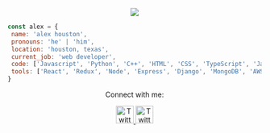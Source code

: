 <p align="center">
  <img src="https://i.imgur.com/jNkozgG.jpg" />
</p>
 
 ```javascript
const alex = {
  name: 'alex houston',
  pronouns: 'he' | 'him',
  location: 'houston, texas',
  current_job: 'web developer',
  code: ['Javascript', 'Python', 'C++', 'HTML', 'CSS', 'TypeScript', 'Java', 'SQL', 'PostgreSQL'],
  tools: ['React', 'Redux', 'Node', 'Express', 'Django', 'MongoDB', 'AWS', 'Adobe Creative Cloud']
}
```

<div align=center>
  <p>Connect with me:</p>
  <a href="https://aeh-portfolio.netlify.app/" target="_blank">
  <img src="https://cdn.jsdelivr.net/gh/dmhendricks/signature-social-icons/icons/round-flat-filled/50px/www.png" alt="Twitter" title="Twitter" width="35" height="35" />
  </a>
  <a href="https://www.linkedin.com/in/alexehouston" target="_blank">
  <img src="https://cdn.jsdelivr.net/gh/dmhendricks/signature-social-icons/icons/round-flat-filled/50px/linkedin.png" alt="Twitter" title="Twitter" width="35" height="35" />
  </a>
</div>
